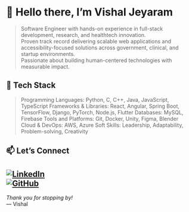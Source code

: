 # 👋 Hello there, I’m **Vishal Jeyaram**

> Software Engineer with hands-on experience in full-stack development, research, and healthtech innovation.  
> Proven track record delivering scalable web applications and accessibility-focused solutions across government, clinical, and startup environments.  
> Passionate about building human-centered technologies with measurable impact.

## 🚀 Tech Stack
> Programming Languages: Python, C, C++, Java, JavaScript, TypeScript
> Frameworks & Libraries: React, Angular, Spring Boot, TensorFlow, Django, PyTorch, Node.js, Flutter 
> Databases: MySQL, Firebase
> Tools and Platforms: Git, Docker, Unity, Figma, Blender
> Cloud & DevOps: AWS, Azure
> Soft Skills: Leadership, Adaptability, Problem-solving, Creativity


## 📫 Let’s Connect

[![LinkedIn](https://img.shields.io/badge/-LinkedIn-blue?style=flat&logo=linkedin)](https://linkedin.com/in/vishaljeyaram)  
[![GitHub](https://img.shields.io/badge/-GitHub-gray?style=flat&logo=github)](https://github.com/VishalJeyaram)  
---

*Thank you for stopping by!*  
— Vishal  

